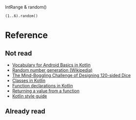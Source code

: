 IntRange & random()
```
(1..6).random()
```


# Reference
## Not read
- [Vocabulary for Android Basics in Kotlin](https://developer.android.com/codelabs/basic-android-kotlin-training-vocab/#0)
- [Random number generation (Wikipedia)](https://en.wikipedia.org/wiki/Random_number_generation#Practical_applications_and_uses)
- [The Mind-Boggling Challenge of Designing 120-sided Dice](https://www.wired.com/2016/05/mathematical-challenge-of-designing-the-worlds-most-complex-120-sided-dice/)
- [Classes in Kotlin](https://play.kotlinlang.org/byExample/01_introduction/05_Classes)
- [Function declarations in Kotlin](https://kotlinlang.org/docs/reference/functions.html#function-declarations)
- [Returning a value from a function](https://kotlinlang.org/docs/reference/basic-syntax.html#defining-functions)
- [Kotlin style guide](https://developer.android.com/kotlin/style-guide)


## Already read
